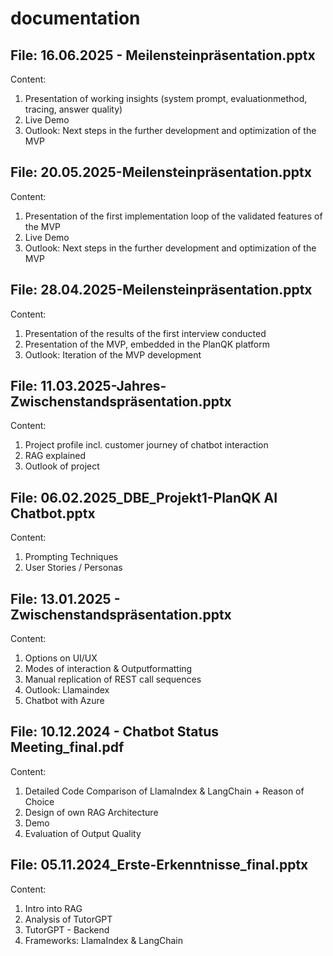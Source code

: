 # documentation

## File: 16.06.2025 - Meilensteinpräsentation.pptx
Content:
1. Presentation of working insights (system prompt, evaluationmethod, tracing, answer quality)
2. Live Demo
3. Outlook: Next steps in the further development and optimization of the MVP


## File: 20.05.2025-Meilensteinpräsentation.pptx
Content:
1. Presentation of the first implementation loop of the validated features of the MVP
2. Live Demo
3. Outlook: Next steps in the further development and optimization of the MVP

## File: 28.04.2025-Meilensteinpräsentation.pptx
  Content:
  1. Presentation of the results of the first interview conducted
  2. Presentation of the MVP, embedded in the PlanQK platform
  3. Outlook: Iteration of the MVP development

## File: 11.03.2025-Jahres-Zwischenstandspräsentation.pptx
  Content:
  1. Project profile incl. customer journey of chatbot interaction
  2. RAG explained
  3. Outlook of project

## File: 06.02.2025_DBE_Projekt1-PlanQK AI Chatbot.pptx
  Content:
  1. Prompting Techniques
  2. User Stories / Personas

## File: 13.01.2025 - Zwischenstandspräsentation.pptx
  Content:
  1. Options on UI/UX
  2. Modes of interaction & Outputformatting
  3. Manual replication of REST call sequences
  4. Outlook: Llamaindex
  5. Chatbot with Azure

## File: 10.12.2024 - Chatbot Status Meeting_final.pdf
  Content:
  1. Detailed Code Comparison of LlamaIndex & LangChain + Reason of Choice
  2. Design of own RAG Architecture
  3. Demo
  4. Evaluation of Output Quality 

## File: 05.11.2024_Erste-Erkenntnisse_final.pptx
  Content: 
  1. Intro into RAG
  2. Analysis of TutorGPT
  3. TutorGPT - Backend
  4. Frameworks: LlamaIndex & LangChain
            
